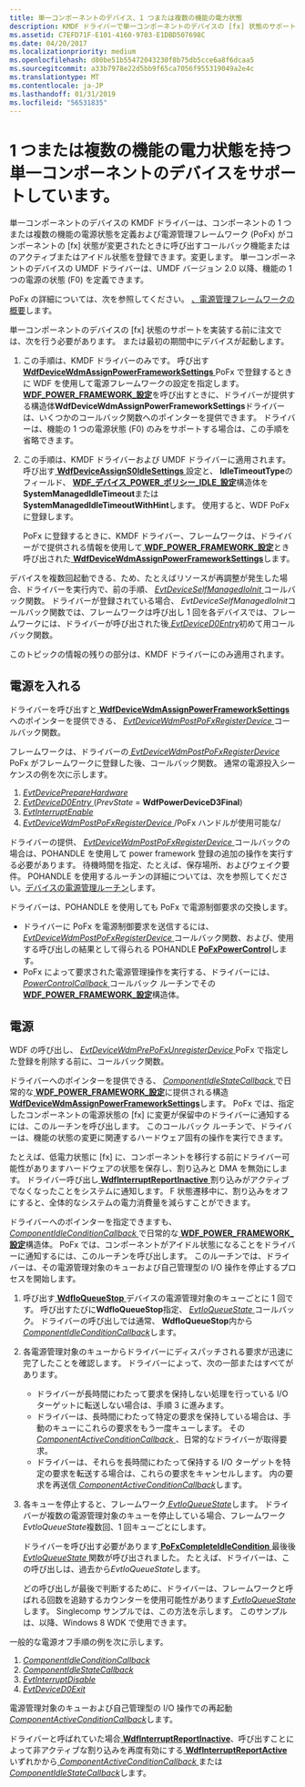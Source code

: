```yaml
---
title: 単一コンポーネントのデバイス、1 つまたは複数の機能の電力状態
description: KMDF ドライバーで単一コンポーネントのデバイスの [fx] 状態のサポートを実装する方法について説明します。
ms.assetid: C7EFD71F-E101-4160-9703-E1DBD507698C
ms.date: 04/20/2017
ms.localizationpriority: medium
ms.openlocfilehash: d80be51b55472043230f8b75db5cce6a8f6dcaa5
ms.sourcegitcommit: a33b7978e22d5bb9f65ca7056f955319049a2e4c
ms.translationtype: MT
ms.contentlocale: ja-JP
ms.lasthandoff: 01/31/2019
ms.locfileid: "56531835"
---
```

# <a name="supporting-single-component-devices-with-single-or-multiple-functional-power-states"></a>1 つまたは複数の機能の電力状態を持つ単一コンポーネントのデバイスをサポートしています。


単一コンポーネントのデバイスの KMDF ドライバーは、コンポーネントの 1 つまたは複数の機能の電源状態を定義および電源管理フレームワーク (PoFx) がコンポーネントの [fx] 状態が変更されたときに呼び出すコールバック機能またはのアクティブまたはアイドル状態を登録できます。変更します。 単一コンポーネントのデバイスの UMDF ドライバーは、UMDF バージョン 2.0 以降、機能の 1 つの電源の状態 (F0) を定義できます。

PoFx の詳細については、次を参照してください。 [、電源管理フレームワークの概要](https://msdn.microsoft.com/library/windows/hardware/hh406637)します。

単一コンポーネントのデバイスの [fx] 状態のサポートを実装する前に注文では、次を行う必要があります。 または最初の期間中にデバイスが起動します。

1.  この手順は、KMDF ドライバーのみです。 呼び出す[ **WdfDeviceWdmAssignPowerFrameworkSettings** ](https://msdn.microsoft.com/library/windows/hardware/hh451097) PoFx で登録するときに WDF を使用して電源フレームワークの設定を指定します。 [ **WDF\_POWER\_FRAMEWORK\_設定**](https://msdn.microsoft.com/library/windows/hardware/hh406489)を呼び出すときに、ドライバーが提供する構造体**WdfDeviceWdmAssignPowerFrameworkSettings**ドライバーは、いくつかのコールバック関数へのポインターを提供できます。 ドライバーは、機能の 1 つの電源状態 (F0) のみをサポートする場合は、この手順を省略できます。
2.  この手順は、KMDF ドライバーおよび UMDF ドライバーに適用されます。 呼び出す[ **WdfDeviceAssignS0IdleSettings** ](https://msdn.microsoft.com/library/windows/hardware/ff545903)設定と、 **IdleTimeoutType**のフィールド、 [ **WDF\_デバイス\_POWER\_ポリシー\_IDLE\_設定**](https://msdn.microsoft.com/library/windows/hardware/ff551270)構造体を**SystemManagedIdleTimeout**または**SystemManagedIdleTimeoutWithHint**します。 使用すると、WDF PoFx に登録します。

    PoFx に登録するときに、KMDF ドライバー、フレームワークは、ドライバーがで提供される情報を使用して[ **WDF\_POWER\_FRAMEWORK\_設定**](https://msdn.microsoft.com/library/windows/hardware/hh406489)とき呼び出された[ **WdfDeviceWdmAssignPowerFrameworkSettings**](https://msdn.microsoft.com/library/windows/hardware/hh451097)します。

デバイスを複数回起動できる、ため、たとえばリソースが再調整が発生した場合、ドライバーを実行内で、前の手順、 [ *EvtDeviceSelfManagedIoInit* ](https://msdn.microsoft.com/library/windows/hardware/ff540902)コールバック関数。 ドライバーが登録されている場合、 *EvtDeviceSelfManagedIoInit*コールバック関数では、フレームワークは呼び出し 1 回を各デバイスでは、フレームワークには、ドライバーが呼び出された後[ *EvtDeviceD0Entry*](https://msdn.microsoft.com/library/windows/hardware/ff540848)初めて用コールバック関数。

このトピックの情報の残りの部分は、KMDF ドライバーにのみ適用されます。

## <a name="powering-up"></a>電源を入れる


ドライバーを呼び出すと[ **WdfDeviceWdmAssignPowerFrameworkSettings**](https://msdn.microsoft.com/library/windows/hardware/hh451097)へのポインターを提供できる、 [ *EvtDeviceWdmPostPoFxRegisterDevice* ](https://msdn.microsoft.com/library/windows/hardware/hh406408)コールバック関数。

フレームワークは、ドライバーの[ *EvtDeviceWdmPostPoFxRegisterDevice* ](https://msdn.microsoft.com/library/windows/hardware/hh406408) PoFx がフレームワークに登録した後、コールバック関数。 通常の電源投入シーケンスの例を次に示します。

1.  [*EvtDevicePrepareHardware*](https://msdn.microsoft.com/library/windows/hardware/ff540880)
2.  [*EvtDeviceD0Entry* ](https://msdn.microsoft.com/library/windows/hardware/ff540848) (*PrevState* = **WdfPowerDeviceD3Final**)
3.  [*EvtInterruptEnable*](https://msdn.microsoft.com/library/windows/hardware/ff541730)
4.  [*EvtDeviceWdmPostPoFxRegisterDevice* ](https://msdn.microsoft.com/library/windows/hardware/hh406408) /PoFx ハンドルが使用可能な/

ドライバーの提供、 [ *EvtDeviceWdmPostPoFxRegisterDevice* ](https://msdn.microsoft.com/library/windows/hardware/hh406408)コールバックの場合は、POHANDLE を使用して power framework 登録の追加の操作を実行する必要があります。 待機時間を指定、たとえば、保存場所、およびウェイク要件。 POHANDLE を使用するルーチンの詳細については、次を参照してください。[デバイスの電源管理ルーチン](https://msdn.microsoft.com/library/windows/hardware/hh450961)します。

ドライバーは、POHANDLE を使用しても PoFx で電源制御要求の交換します。

-   ドライバーに PoFx を電源制御要求を送信するには、 [ *EvtDeviceWdmPostPoFxRegisterDevice* ](https://msdn.microsoft.com/library/windows/hardware/hh406408)コールバック関数、および、使用する呼び出しの結果として得られる POHANDLE [ **PoFxPowerControl**](https://msdn.microsoft.com/library/windows/hardware/hh439518)します。
-   PoFx によって要求された電源管理操作を実行する、ドライバーには、 [ *PowerControlCallback* ](https://msdn.microsoft.com/library/windows/hardware/hh439564)コールバック ルーチンでその[ **WDF\_POWER\_FRAMEWORK\_設定**](https://msdn.microsoft.com/library/windows/hardware/hh406489)構造体。

## <a name="powering-down"></a>電源


WDF の呼び出し、 [ *EvtDeviceWdmPrePoFxUnregisterDevice* ](https://msdn.microsoft.com/library/windows/hardware/hh406411) PoFx で指定した登録を削除する前に、コールバック関数。

ドライバーへのポインターを提供できる、 [ *ComponentIdleStateCallback* ](https://msdn.microsoft.com/library/windows/hardware/hh450931)で日常的な[ **WDF\_POWER\_FRAMEWORK\_設定**](https://msdn.microsoft.com/library/windows/hardware/hh406489)に提供される構造[ **WdfDeviceWdmAssignPowerFrameworkSettings**](https://msdn.microsoft.com/library/windows/hardware/hh451097)します。 PoFx では、指定したコンポーネントの電源状態の [fx] に変更が保留中のドライバーに通知するには、このルーチンを呼び出します。 このコールバック ルーチンで、ドライバーは、機能の状態の変更に関連するハードウェア固有の操作を実行できます。

たとえば、低電力状態に [fx] に、コンポーネントを移行する前にドライバー可能性がありますハードウェアの状態を保存し、割り込みと DMA を無効にします。 ドライバー呼び出し[ **WdfInterruptReportInactive** ](https://msdn.microsoft.com/library/windows/hardware/hh439277)割り込みがアクティブでなくなったことをシステムに通知します。 F 状態遷移中に、割り込みをオフにすると、全体的なシステムの電力消費量を減らすことができます。

ドライバーへのポインターを指定できますも、 [ *ComponentIdleConditionCallback* ](https://msdn.microsoft.com/library/windows/hardware/hh406420)で日常的な[ **WDF\_POWER\_FRAMEWORK\_設定**](https://msdn.microsoft.com/library/windows/hardware/hh406489)構造体。 PoFx では、コンポーネントがアイドル状態になることをドライバーに通知するには、このルーチンを呼び出します。 このルーチンでは、ドライバーは、その電源管理対象のキューおよび自己管理型の I/O 操作を停止するプロセスを開始します。

1.  呼び出す[ **WdfIoQueueStop** ](https://msdn.microsoft.com/library/windows/hardware/ff548482)デバイスの電源管理対象のキューごとに 1 回です。 呼び出すたびに**WdfIoQueueStop**指定、 [ *EvtIoQueueState* ](https://msdn.microsoft.com/library/windows/hardware/ff541771)コールバック。 ドライバーの呼び出しでは通常、 **WdfIoQueueStop**内から[ *ComponentIdleConditionCallback*](https://msdn.microsoft.com/library/windows/hardware/hh406420)します。
2.  各電源管理対象のキューからドライバーにディスパッチされる要求が迅速に完了したことを確認します。 ドライバーによって、次の一部またはすべてがあります。
    -   ドライバーが長時間にわたって要求を保持しない処理を行っている I/O ターゲットに転送しない場合は、手順 3 に進みます。
    -   ドライバーは、長時間にわたって特定の要求を保持している場合は、手動のキューにこれらの要求をもう一度キューします。 その[ *ComponentActiveConditionCallback* ](https://msdn.microsoft.com/library/windows/hardware/hh406416) 、日常的なドライバーが取得要求。
    -   ドライバーは、それらを長時間にわたって保持する I/O ターゲットを特定の要求を転送する場合は、これらの要求をキャンセルします。 内の要求を再送信[ *ComponentActiveConditionCallback*](https://msdn.microsoft.com/library/windows/hardware/hh406416)します。

3.  各キューを停止すると、フレームワーク[ *EvtIoQueueState*](https://msdn.microsoft.com/library/windows/hardware/ff541771)します。 ドライバーが複数の電源管理対象のキューを停止している場合、フレームワーク*EvtIoQueueState*複数回、1 回キューごとにします。

    ドライバーを呼び出す必要があります[ **PoFxCompleteIdleCondition** ](https://msdn.microsoft.com/library/windows/hardware/hh406658)最後後[ *EvtIoQueueState* ](https://msdn.microsoft.com/library/windows/hardware/ff541771)関数が呼び出されました。 たとえば、ドライバーは、この呼び出しは、過去から*EvtIoQueueState*します。

    どの呼び出しが最後で判断するために、ドライバーは、フレームワークと呼ばれる回数を追跡するカウンターを使用可能性があります[ *EvtIoQueueState*](https://msdn.microsoft.com/library/windows/hardware/ff541771)します。 Singlecomp サンプルでは、この方法を示します。 このサンプルは、以降、Windows 8 WDK で使用できます。

一般的な電源オフ手順の例を次に示します。

1.  [*ComponentIdleConditionCallback*](https://msdn.microsoft.com/library/windows/hardware/hh406420)
2.  [*ComponentIdleStateCallback*](https://msdn.microsoft.com/library/windows/hardware/hh450931)
3.  [*EvtInterruptDisable*](https://msdn.microsoft.com/library/windows/hardware/ff541714)
4.  [*EvtDeviceD0Exit*](https://msdn.microsoft.com/library/windows/hardware/ff540855)

電源管理対象のキューおよび自己管理型の I/O 操作での再起動[ *ComponentActiveConditionCallback*](https://msdn.microsoft.com/library/windows/hardware/hh406416)します。

ドライバーと呼ばれていた場合[ **WdfInterruptReportInactive**](https://msdn.microsoft.com/library/windows/hardware/hh439277)、呼び出すことによって非アクティブな割り込みを再度有効にする[ **WdfInterruptReportActive** ](https://msdn.microsoft.com/library/windows/hardware/hh439273)いずれかから[ *ComponentActiveConditionCallback* ](https://msdn.microsoft.com/library/windows/hardware/hh406416)または[ *ComponentIdleStateCallback*](https://msdn.microsoft.com/library/windows/hardware/hh450931)します。

 

 





